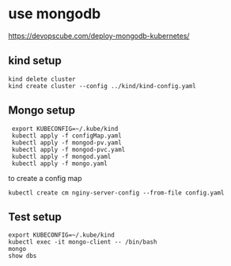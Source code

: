 # use mongodb 
https://devopscube.com/deploy-mongodb-kubernetes/


## kind setup
```
kind delete cluster
kind create cluster --config ../kind/kind-config.yaml
```

## Mongo setup
```
 export KUBECONFIG=~/.kube/kind
 kubectl apply -f configMap.yaml 
 kubectl apply -f mongod-pv.yaml
 kubectl apply -f mongod-pvc.yaml 
 kubectl apply -f mongod.yaml
 kubectl apply -f mongo.yaml
```

to create a config map
```
kubectl create cm nginy-server-config --from-file config.yaml
```

## Test setup
```
export KUBECONFIG=~/.kube/kind
kubectl exec -it mongo-client -- /bin/bash
mongo
show dbs
```

